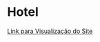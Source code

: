 # Hotel
 <a href=" https://joaoazl.github.io/Hotel/" target="_blank">Link para Visualização do Site</a>

